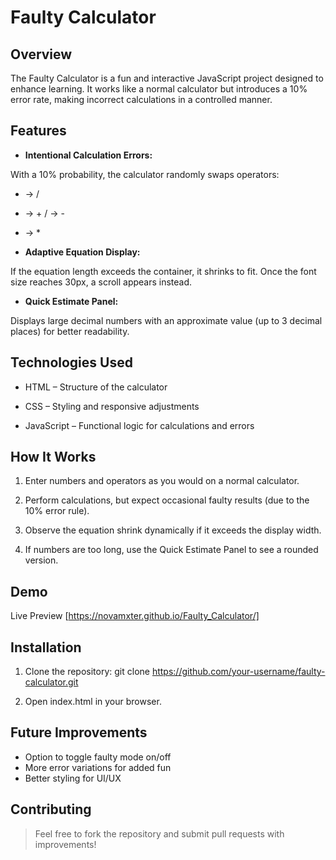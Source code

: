 # **Faulty Calculator**

## **Overview**

The Faulty Calculator is a fun and interactive JavaScript project designed to enhance learning. It works like a normal calculator but introduces a 10% error rate, making incorrect calculations in a controlled manner.

## **Features**

- **Intentional Calculation Errors:**

With a 10% probability, the calculator randomly swaps operators:
* → /
- → +
/ → -
+ → *

- **Adaptive Equation Display:**

If the equation length exceeds the container, it shrinks to fit.
Once the font size reaches 30px, a scroll appears instead.

- **Quick Estimate Panel:**

Displays large decimal numbers with an approximate value (up to 3 decimal places) for better readability.



## **Technologies Used**

- HTML – Structure of the calculator

- CSS – Styling and responsive adjustments

- JavaScript – Functional logic for calculations and errors


## **How It Works**

1. Enter numbers and operators as you would on a normal calculator.

2. Perform calculations, but expect occasional faulty results (due to the 10% error rule).

3. Observe the equation shrink dynamically if it exceeds the display width.

4. If numbers are too long, use the Quick Estimate Panel to see a rounded version.


## **Demo**

Live Preview [https://novamxter.github.io/Faulty_Calculator/]

## **Installation**

1. Clone the repository:
git clone https://github.com/your-username/faulty-calculator.git

2. Open index.html in your browser.


## **Future Improvements**

- Option to toggle faulty mode on/off
- More error variations for added fun
- Better styling for UI/UX


## **Contributing**

>Feel free to fork the repository and submit pull requests with improvements!
